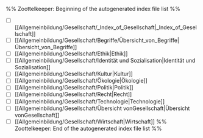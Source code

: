 %% Zoottelkeeper: Beginning of the autogenerated index file list  %%
- [ ]  [[Allgemeinbildung/Gesellschaft/_Index_of_Gesellschaft|_Index_of_Gesellschaft]]
- [ ]  [[Allgemeinbildung/Gesellschaft/Begriffe/Übersicht_von_Begriffe|Übersicht_von_Begriffe]]
- [ ]  [[Allgemeinbildung/Gesellschaft/Ethik|Ethik]]
- [ ]  [[Allgemeinbildung/Gesellschaft/Identität und Sozialisation|Identität und Sozialisation]]
- [ ]  [[Allgemeinbildung/Gesellschaft/Kultur|Kultur]]
- [ ]  [[Allgemeinbildung/Gesellschaft/Ökologie|Ökologie]]
- [ ]  [[Allgemeinbildung/Gesellschaft/Politik|Politik]]
- [ ]  [[Allgemeinbildung/Gesellschaft/Recht|Recht]]
- [ ]  [[Allgemeinbildung/Gesellschaft/Technologie|Technologie]]
- [ ]  [[Allgemeinbildung/Gesellschaft/Übersicht vonGesellschaft|Übersicht vonGesellschaft]]
- [ ]  [[Allgemeinbildung/Gesellschaft/Wirtschaft|Wirtschaft]]
%% Zoottelkeeper: End of the autogenerated index file list  %%
